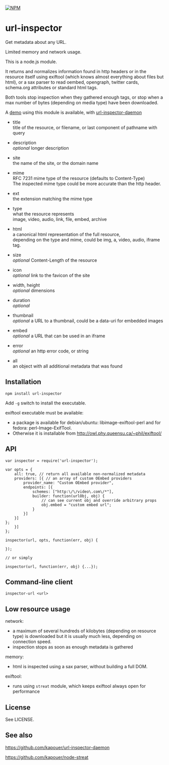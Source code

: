 [![NPM](https://nodei.co/npm/url-inspector.png?downloads=true)](https://nodei.co/npm/url-inspector/)

url-inspector
=============

Get metadata about any URL.

Limited memory and network usage.

This is a node.js module.

It returns and normalizes information found in http headers or in the resource
itself using exiftool (which knows almost everything about files but html),
or a sax parser to read oembed, opengraph, twitter cards, schema.org attributes
or standard html tags.

Both tools stop inspection when they gathered enough tags, or stop when a max number
of bytes (depending on media type) have been downloaded.

A [demo](http://inspector.eda.sarl) using this module is available,
with [url-inspector-daemon](http://github.com/kapouer/url-inspector-daemon)


* title  
  title of the resource, or filename, or last component of pathname with query

* description  
  *optional* longer description

* site  
  the name of the site, or the domain name

* mime  
  RFC 7231 mime type of the resource (defaults to Content-Type)  
  The inspected mime type could be more accurate than the http header.

* ext  
  the extension matching the mime type

* type  
  what the resource represents  
  image, video, audio, link, file, embed, archive

* html  
  a canonical html representation of the full resource,  
  depending on the type and mime, could be img, a, video, audio, iframe tag.

* size  
  *optional* Content-Length of the resource

* icon  
  *optional* link to the favicon of the site

* width, height  
  *optional* dimensions

* duration  
  *optional*

* thumbnail  
  *optional* a URL to a thumbnail, could be a data-uri for embedded images

* embed  
  *optional* a URL that can be used in an iframe

* error  
  *optional* an http error code, or string

* all  
  an object with all additional metadata that was found


Installation
------------

```
npm install url-inspector
```

Add `-g` switch to install the executable.

exiftool executable must be available:
- a package is available for debian/ubuntu: libimage-exiftool-perl
and for fedora: perl-Image-ExifTool.
- Otherwise it is installable from
http://owl.phy.queensu.ca/~phil/exiftool/


API
---

```
var inspector = require('url-inspector');

var opts = {
	all: true, // return all available non-normalized metadata
	providers: [{ // an array of custom OEmbed providers
		provider_name: "Custom OEmbed provider",
		endpoints: [{
			schemes: ["http:\/\/video\.com\/*"],
			builder: function(urlObj, obj) {
				// can see current obj and override arbitrary props
				obj.embed = "custom embed url";
			}
		}]
	}]
};
	}]
};

inspector(url, opts, function(err, obj) {

});

// or simply

inspector(url, function(err, obj) {...});

```

Command-line client
-------------------

```
inspector-url <url>
```

Low resource usage
------------------

network:

- a maximum of several hundreds of kilobytes (depending on resource type) is downloaded
  but it is usually much less, depending on connection speed.
- inspection stops as soon as enough metadata is gathered

memory:
- html is inspected using a sax parser, without building a full DOM.

exiftool:
- runs using `streat` module, which keeps exiftool always open for performance


License
-------

See LICENSE.


See also
--------

https://github.com/kapouer/url-inspector-daemon

https://github.com/kapouer/node-streat


